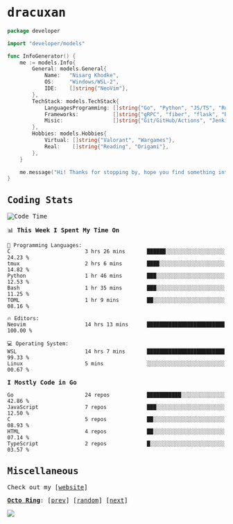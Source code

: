 <!-- Banner -->
<!--
<img src="https://i.imgur.com/mz4ym1F.png" style="max-height:550px"/>
-->


<samp>
	
<!-- Coded Intro -->
	
# dracuxan

```go
package developer

import "developer/models"

func InfoGenerator() {
	me := models.Info{
		General: models.General{
			Name:   "Nisarg Khodke",
			OS:     "Windows/WSL-2",
			IDE:    []string{"NeoVim"},
		},
		TechStack: models.TechStack{
			LanguagesProgramming: []string{"Go", "Python", "JS/TS", "Rust", "C"},
			Frameworks: 	      []string{"gRPC", "fiber", "flask", "React.js", "Next.js"},
			Misic:                []string{"Git/GitHub/Actions", "Jenkins", "Docker"},
		},
		Hobbies: models.Hobbies{
			Virtual: []string{"Valorant", "Wargames"},
			Real:    []string{"Reading", "Origami"},
		},		
	}

	me.message("Hi! Thanks for stopping by, hope you find something interesting!") 
}
```

## Coding Stats


<!--START_SECTION:waka-->
![Code Time](http://img.shields.io/badge/Code%20Time-151%20hrs%205%20mins-blue)

📊 **This Week I Spent My Time On** 

```text
💬 Programming Languages: 
C                        3 hrs 26 mins       ██████░░░░░░░░░░░░░░░░░░░   24.23 % 
tmux                     2 hrs 6 mins        ████░░░░░░░░░░░░░░░░░░░░░   14.82 % 
Python                   1 hr 46 mins        ███░░░░░░░░░░░░░░░░░░░░░░   12.53 % 
Bash                     1 hr 35 mins        ███░░░░░░░░░░░░░░░░░░░░░░   11.25 % 
TOML                     1 hr 9 mins         ██░░░░░░░░░░░░░░░░░░░░░░░   08.16 % 

🔥 Editors: 
Neovim                   14 hrs 13 mins      █████████████████████████   100.00 % 

💻 Operating System: 
WSL                      14 hrs 7 mins       █████████████████████████   99.33 % 
Linux                    5 mins              ░░░░░░░░░░░░░░░░░░░░░░░░░   00.67 % 
```

**I Mostly Code in Go** 

```text
Go                       24 repos            ███████████░░░░░░░░░░░░░░   42.86 % 
JavaScript               7 repos             ███░░░░░░░░░░░░░░░░░░░░░░   12.50 % 
C                        5 repos             ██░░░░░░░░░░░░░░░░░░░░░░░   08.93 % 
HTML                     4 repos             ██░░░░░░░░░░░░░░░░░░░░░░░   07.14 % 
TypeScript               2 repos             █░░░░░░░░░░░░░░░░░░░░░░░░   03.57 % 
```




<!--END_SECTION:waka-->

## Miscellaneous

Check out my [[website](https://bynisarg.in/)]

[**Octo Ring**](https://octo-ring.com/):
[[prev](https://octo-ring.com/p/dracuxan/prev)]  [[random](https://octo-ring.com/p/dracuxan/random)]  [[next](https://octo-ring.com/p/dracuxan/next)]

![](https://komarev.com/ghpvc/?username=dracuxan&style=flat-square)

</samp>
